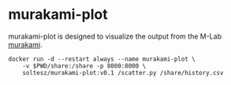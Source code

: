 # murakami-plot

murakami-plot is designed to visualize the output from the M-Lab
[murakami](https://github.com/m-lab/murakami).

```
docker run -d --restart always --name murakami-plot \
    -v $PWD/share:/share -p 8000:8000 \
    soltesz/murakami-plot:v0.1 /scatter.py /share/history.csv
```
